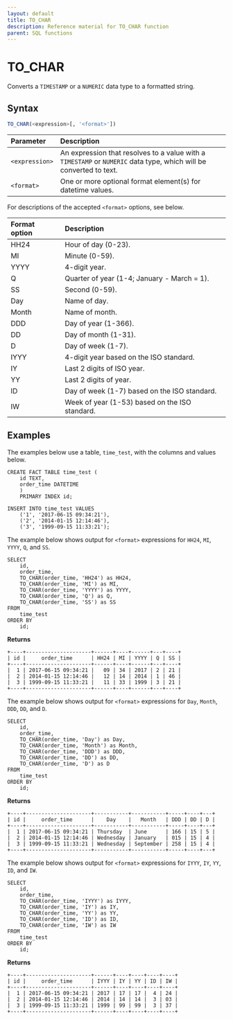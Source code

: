 ```yaml
---
layout: default
title: TO_CHAR
description: Reference material for TO_CHAR function
parent: SQL functions
---
```


# TO_CHAR

Converts a `TIMESTAMP` or a `NUMERIC` data type to a formatted string.

## Syntax

```sql
TO_CHAR(<expression>[, '<format>'])
```

|   Parameter   |                       Description                          |
| :-------------| :---------------------------------------------------------|                           
|  `<expression>`   | An expression that resolves to a value with a `TIMESTAMP` or `NUMERIC` data type, which will be converted to text. |
|  `<format>`   | One or more optional format element(s) for datetime values. |                       

For descriptions of the accepted `<format>` options, see below.

| Format option |                  Description                   |
|:--------------|:-----------------------------------------------|
| HH24          | Hour of day (0-23).                            |
| MI            | Minute (0-59).                                 |
| YYYY          | 4-digit year.                                  |
| Q             | Quarter of year (1-4; January - March = 1).    |
| SS            | Second (0-59).                                 |
| Day           | Name of day.                                   |
| Month         | Name of month.                                 |
| DDD           | Day of year (1-366).                           |
| DD            | Day of month (1-31).                           |
| D             | Day of week (1-7).                             |
| IYYY          | 4-digit year based on the ISO standard.        |
| IY            | Last 2 digits of ISO year.                     |
| YY            | Last 2 digits of year.                         |
| ID            | Day of week (1-7) based on the ISO standard.   |
| IW            | Week of year (1-53) based on the ISO standard. |

## Examples

The examples below use a table, `time_test`, with the columns and values below.

```
CREATE FACT TABLE time_test (
    id TEXT,
    order_time DATETIME
    )
    PRIMARY INDEX id;

INSERT INTO time_test VALUES
    ('1', '2017-06-15 09:34:21'),
    ('2', '2014-01-15 12:14:46'),
    ('3', '1999-09-15 11:33:21');
```

The example below shows output for `<format>` expressions for `HH24`, `MI`, `YYYY`, `Q`, and `SS`.

```
SELECT
    id,
    order_time,
    TO_CHAR(order_time, 'HH24') as HH24,
    TO_CHAR(order_time, 'MI') as MI,
    TO_CHAR(order_time, 'YYYY') as YYYY,
    TO_CHAR(order_time, 'Q') as Q,
    TO_CHAR(order_time, 'SS') as SS
FROM
    time_test
ORDER BY
    id;
```

**Returns**

```
+----+---------------------+------+----+------+---+----+
| id |     order_time      | HH24 | MI | YYYY | Q | SS |
+----+---------------------+------+----+------+---+----+
|  1 | 2017-06-15 09:34:21 |   09 | 34 | 2017 | 2 | 21 |
|  2 | 2014-01-15 12:14:46 |   12 | 14 | 2014 | 1 | 46 |
|  3 | 1999-09-15 11:33:21 |   11 | 33 | 1999 | 3 | 21 |
+----+---------------------+------+----+------+---+----+
```


The example below shows output for `<format>` expressions for `Day`, `Month`, `DDD`, `DD`, and `D`.

```
SELECT
    id,
    order_time,
    TO_CHAR(order_time, 'Day') as Day,
    TO_CHAR(order_time, 'Month') as Month,
    TO_CHAR(order_time, 'DDD') as DDD,
    TO_CHAR(order_time, 'DD') as DD,
    TO_CHAR(order_time, 'D') as D
FROM
    time_test
ORDER BY
    id;
```

**Returns**

```
+----+---------------------+-----------+-----------+-----+----+---+
| id |     order_time      |    Day    |   Month   | DDD | DD | D |
+----+---------------------+-----------+-----------+-----+----+---+
|  1 | 2017-06-15 09:34:21 | Thursday  | June      | 166 | 15 | 5 |
|  2 | 2014-01-15 12:14:46 | Wednesday | January   | 015 | 15 | 4 |
|  3 | 1999-09-15 11:33:21 | Wednesday | September | 258 | 15 | 4 |
+----+---------------------+-----------+-----------+-----+----+---+
```

The example below shows output for `<format>` expressions for `IYYY`, `IY`, `YY`, `ID`, and `IW`.

```
SELECT
    id,
    order_time,
    TO_CHAR(order_time, 'IYYY') as IYYY,
    TO_CHAR(order_time, 'IY') as IY,
    TO_CHAR(order_time, 'YY') as YY,
    TO_CHAR(order_time, 'ID') as ID,
    TO_CHAR(order_time, 'IW') as IW
FROM
    time_test
ORDER BY
    id;
```
**Returns**

```
+----+---------------------+------+----+----+----+----+
| id |     order_time      | IYYY | IY | YY | ID | IW |
+----+---------------------+------+----+----+----+----+
|  1 | 2017-06-15 09:34:21 | 2017 | 17 | 17 |  4 | 24 |
|  2 | 2014-01-15 12:14:46 | 2014 | 14 | 14 |  3 | 03 |
|  3 | 1999-09-15 11:33:21 | 1999 | 99 | 99 |  3 | 37 |
+----+---------------------+------+----+----+----+----+
```